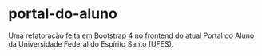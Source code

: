 # portal-do-aluno
Uma refatoração feita em Bootstrap 4 no frontend do atual Portal do Aluno da Universidade Federal do Espírito Santo (UFES).

